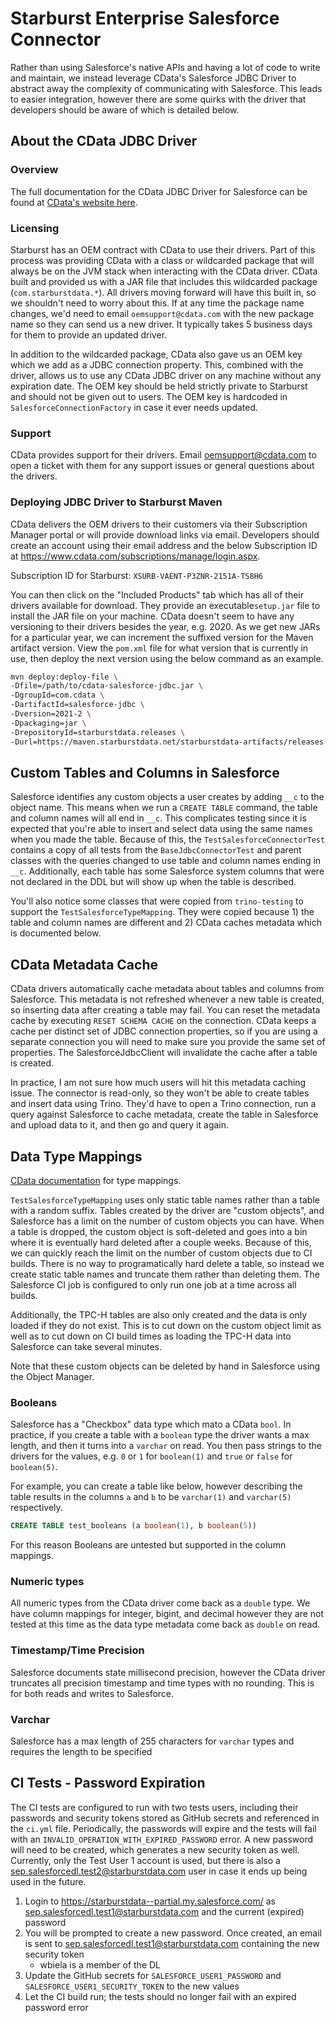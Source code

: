 # Starburst Enterprise Salesforce Connector

Rather than using Salesforce's native APIs and having a lot of code to write and maintain,
we instead leverage CData's Salesforce JDBC Driver to abstract away the complexity of communicating with Salesforce.
This leads to easier integration, however there are some quirks with the driver that developers should be aware of which is detailed below. 

## About the CData JDBC Driver

### Overview

The full documentation for the CData JDBC Driver for Salesforce can be found at [CData's website here](http://cdn.cdata.com/help/RFF/jdbc/default.htm).

### Licensing

Starburst has an OEM contract with CData to use their drivers.
Part of this process was providing CData with a class or wildcarded package that will always be on the JVM stack when interacting with the CData driver.
CData built and provided us with a JAR file that includes this wildcarded package (`com.starburstdata.*`).
All drivers moving forward will have this built in, so we shouldn't need to worry about this.
If at any time the package name changes, we'd need to email `oemsupport@cdata.com` with the new package name so they can send us a new driver.
It typically takes 5 business days for them to provide an updated driver.

In addition to the wildcarded package, CData also gave us an OEM key which we add as a JDBC connection property.
This, combined with the driver, allows us to use any CData JDBC driver on any machine without any expiration date.
The OEM key should be held strictly private to Starburst and should not be given out to users.
The OEM key is hardcoded in `SalesforceConnectionFactory` in case it ever needs updated.

### Support

CData provides support for their drivers.
Email oemsupport@cdata.com to open a ticket with them for any support issues or general questions about the drivers.

### Deploying JDBC Driver to Starburst Maven

CData delivers the OEM drivers to their customers via their Subscription Manager portal or will provide download links via email.
Developers should create an account using their email address and the below Subscription ID at https://www.cdata.com/subscriptions/manage/login.aspx.

Subscription ID for Starburst: `XSURB-VAENT-P3ZNR-2151A-TS8H6`

You can then click on the "Included Products" tab which has all of their drivers available for download.
They provide an executable`setup.jar` file to install the JAR file on your machine.
CData doesn't seem to have any versioning to their drivers besides the year, e.g. 2020.
As we get new JARs for a particular year, we can increment the suffixed version for the Maven artifact version.
View the `pom.xml` file for what version that is currently in use, then deploy the next version using the below command as an example.

```bash
mvn deploy:deploy-file \
-Dfile=/path/to/cdata-salesforce-jdbc.jar \
-DgroupId=com.cdata \
-DartifactId=salesforce-jdbc \
-Dversion=2021-2 \
-Dpackaging=jar \
-DrepositoryId=starburstdata.releases \
-Durl=https://maven.starburstdata.net/starburstdata-artifacts/releases
```

## Custom Tables and Columns in Salesforce

Salesforce identifies any custom objects a user creates by adding `__c` to the object name.
This means when we run a `CREATE TABLE` command, the table and column names will all end in `__c`.
This complicates testing since it is expected that you're able to insert and select data using the same names when you made the table.
Because of this, the `TestSalesforceConnectorTest` contains a copy of all tests from the `BaseJdbcConnectorTest` and parent
classes with the queries changed to use table and column names ending in `__c`.
Additionally, each table has some Salesforce system columns that were not declared in the DDL but will show up when the table is described.

You'll also notice some classes that were copied from `trino-testing` to support the `TestSalesforceTypeMapping`.
They were copied because 1) the table and column names are different and 2) CData caches metadata which is documented below.

## CData Metadata Cache

CData drivers automatically cache metadata about tables and columns from Salesforce.
This metadata is not refreshed whenever a new table is created, so inserting data after creating a table may fail.
You can reset the metadata cache by executing `RESET SCHEMA CACHE` on the connection.
CData keeps a cache per distinct set of JDBC connection properties, so if you are using a separate connection
you will need to make sure you provide the same set of properties.
The SalesforceJdbcClient will invalidate the cache after a table is created.

In practice, I am not sure how much users will hit this metadata caching issue.
The connector is read-only, so they won't be able to create tables and insert data using Trino.
They'd have to open a Trino connection, run a query against Salesforce to cache metadata, create the table in Salesforce and upload data to it, and then go and query it again.


## Data Type Mappings

[CData documentation](http://cdn.cdata.com/help/RFF/jdbc/pg_datatypemapping.htm) for type mappings.

`TestSalesforceTypeMapping` uses only static table names rather than a table with a random suffix.
Tables created by the driver are "custom objects", and Salesforce has a limit on the number of custom objects you can have.
When a table is dropped, the custom object is soft-deleted and goes into a bin where it is eventually
hard deleted after a couple weeks. Because of this, we can quickly reach the limit on the number of custom
objects due to CI builds. There is no way to programatically hard delete a table, so instead
we create static table names and truncate them rather than deleting them. The Salesforce CI job is configured
to only run one job at a time across all builds.

Additionally, the TPC-H tables are also only created and the data is only loaded if they do not exist.
This is to cut down on the custom object limit as well as to cut down on CI build times as
loading the TPC-H data into Salesforce can take several minutes.

Note that these custom objects can be deleted by hand in Salesforce using the Object Manager.

### Booleans

Salesforce has a "Checkbox" data type which mato a CData `bool`.
In practice, if you create a table with a `boolean` type the driver wants a max length, and then it turns into a `varchar` on read.
You then pass strings to the drivers for the values, e.g. `0` or `1` for `boolean(1)` and `true` or `false` for `boolean(5)`.

For example, you can create a table like below, however describing the table results in the columns `a` and `b` to be `varchar(1)` and `varchar(5)` respectively.

```sql
CREATE TABLE test_booleans (a boolean(1), b boolean(5))
```

For this reason Booleans are untested but supported in the column mappings.

### Numeric types

All numeric types from the CData driver come back as a `double` type.
We have column mappings for integer, bigint, and decimal however they are not tested at this time as the data type metadata come back as `double` on read. 

### Timestamp/Time Precision

Salesforce documents state millisecond precision, however the CData driver truncates all precision timestamp and time types with no rounding.
This is for both reads and writes to Salesforce.

### Varchar

Salesforce has a max length of 255 characters for `varchar` types and requires the length to be specified


## CI Tests - Password Expiration

The CI tests are configured to run with two tests users, including their passwords and security tokens stored as GitHub secrets and referenced in the `ci.yml` file.
Periodically, the passwords will expire and the tests will fail with an `INVALID_OPERATION_WITH_EXPIRED_PASSWORD` error.
A new password will need to be created, which generates a new security token as well.
Currently, only the Test User 1 account is used, but there is also a sep.salesforcedl.test2@starburstdata.com user in case it ends up being used in the future.

1. Login to https://starburstdata--partial.my.salesforce.com/ as sep.salesforcedl.test1@starburstdata.com and the current (expired) password
2. You will be prompted to create a new password. Once created, an email is sent to sep.salesforcedl.test1@starburstdata.com containing the new security token
    * wbiela is a member of the DL
3. Update the GitHub secrets for `SALESFORCE_USER1_PASSWORD` and `SALESFORCE_USER1_SECURITY_TOKEN` to the new values
4. Let the CI build run; the tests should no longer fail with an expired password error
